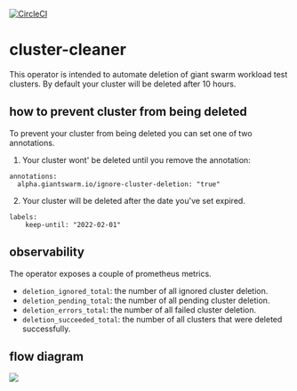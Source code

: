 [![CircleCI](https://circleci.com/gh/giantswarm/cluster-cleaner.svg?style=shield)](https://circleci.com/gh/giantswarm/cluster-cleaner)

# cluster-cleaner

This operator is intended to automate deletion of giant swarm workload test clusters. By default your cluster will be deleted after 10 hours.

## how to prevent cluster from being deleted

To prevent your cluster from being deleted you can set one of two annotations.

1. Your cluster wont' be deleted until you remove the annotation:

```
annotations:
  alpha.giantswarm.io/ignore-cluster-deletion: "true"
```

2. Your cluster will be deleted after the date you've set expired.

```
labels:
	keep-until: "2022-02-01"
```

## observability

The operator exposes a couple of prometheus metrics.

- `deletion_ignored_total`: the number of all ignored cluster deletion.
- `deletion_pending_total`: the number of all pending cluster deletion.
- `deletion_errors_total`: the number of all failed cluster deletion.
- `deletion_succeeded_total`: the number of all clusters that were deleted successfully.

## flow diagram

![](https://user-images.githubusercontent.com/5674762/238959954-7e242d3c-bc20-40ec-b564-3daa27a932e2.png)